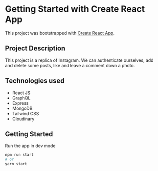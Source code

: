 # Getting Started with Create React App

This project was bootstrapped with [Create React App](https://github.com/facebook/create-react-app).

## Project Description

This project is a replica of Instagram. We can authenticate ourselves, add and delete some posts, like and leave a comment down a photo.

## Technologies used

- React JS
- GraphQL
- Express
- MongoDB
- Tailwind CSS
- Cloudinary

## Getting Started

Run the app in dev mode

```bash
npm run start
# or
yarn start
```

